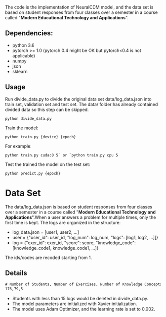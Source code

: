 The code is the implementation of NeuralCDM model, and the data set is based on student responses from four classes over a semester in a course called "**Modern Educational Technology and Applications**".

## Dependencies:

- python 3.6
- pytorch >= 1.0 (pytorch 0.4 might be OK but pytorch<0.4 is not applicable)
- numpy
- json
- sklearn

## Usage

Run divide_data.py to divide the original data set data/log_data.json into train set, validation set and test set. The data/ folder has already contained divided data so this step can be skipped.

```
python divide_data.py
```

Train the model:

```
python train.py {device} {epoch}
```

For example:

```
python train.py cuda:0 5` or `python train.py cpu 5
```

Test the trained the model on the test set:

```
python predict.py {epoch}
```

# Data Set

The data/log_data.json is based on student responses from four classes over a semester in a course called "**Modern Educational Technology and Applications**".When a user answers a problem for multiple times, only the first time is kept. The logs are organized in the structure:

- log_data.json = [user1, user2, ...]
- user = {"user_id": user_id, "log_num": log_num, "logs": [log1, log2, ...]]}
- log = {"exer_id": exer_id, "score": score, "knowledge_code": [knowledge_code1, knowledge_code1, ...]}

The ids/codes are recoded starting from 1.

## Details

```xml
# Number of Students, Number of Exercises, Number of Knowledge Concepts
176,79,5
```

- Students with less than 15 logs would be deleted in divide_data.py.
- The model parameters are initialized with Xavier initialization.
- The model uses Adam Optimizer, and the learning rate is set to 0.002.